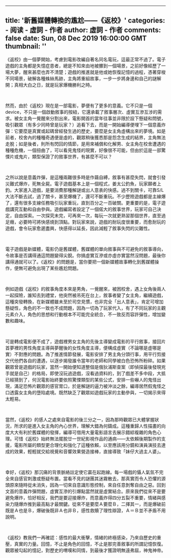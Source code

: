 
---
title: '新舊媒體轉換的尷尬——《返校》'
categories: 
    - 阅读
    - 虛詞 - 作者
author: 虛詞 - 作者
comments: false
date: Sun, 08 Dec 2019 16:00:00 GMT
thumbnail: ''
---

<div>   
<p><span>《返校》由一個夢開始，考慮到電影改編自著名同名電玩，這最正常不過了。電子遊戲的主角都是失憶症患者，總是不知來由地被擲到一個場景，之前好像經歷了一場大夢，醒來甚麼也弄不清楚；遊戲的推進就是他或她恢復記憶的過程，憑著穿梭不同場景，破解各種蛛絲馬跡，主角將重組故事，一步一步將身邊和自己的謎解開；真相大白之日，就是玩家爆機勝利之時。</span></p><p><span><br></span></p><p><span>然而，由於《返校》現在是一部電影，夢便有了更多的意義。它不只是一個device，不只是一個啟動敘事的按紐，它還承載了敘事層次、虛實互滲互涉的需求。被女主角一覺醒來分割出來，電影開首的當年往事並非限於設下懸疑和問號，吸引觀眾（有多少同時曾是玩家？）追看下去，而是一開始編導便埋下一個意義炸彈：它要麼是真實或起碼曾經發生過的歷史，要麼是女主角虛構出來的夢境。如是前者，校舍內的種種奇遇便是虛的，觀眾稍後獲悉那是怨念生成的結界，主角無法走脫；如是後者，則所有閃回的情節，是用來補償和化解男、女主角在校舍遭遇的種種危機，一個扭曲了，可以看見鬼怪的現實，好像很不可能，但由於這是一部驚慄片或鬼片，類型保證了的敘事世界，有甚麼不可以？</span></p><p><span><br></span></p><p><span>之所以說是意義炸彈，是這種兩難很多時是作繭自縛，敘事有甚麼失閃，就會引發災難式爆炸，死無全屍。電子遊戲基本上是一個程式，姜太公釣魚，玩家願者上釣。大家進入遊戲，是要消費那種解謎或出人意表的快感。過不到關卡，可靠S/L大法不斷去試，過了關卡，甚至爆機了，還可不斷重玩。不少歷險遊戲都是主線爆了，還有很多支線任務吸引玩家重玩，直到百分之一百破關。更重要的是，電子遊戲講究互動和自由參與。遊戲編寫者設定了一個偌大的敘事世界，玩家可自己決定，自由探索。一次探究未完，可再來一次，每玩一次就更熟習那個世界，直至過足癮，必要時可將快感燒到頂點。對玩家來說，遊戲的耐玩度很重要，而愈耐玩的遊戲，會令玩家愈遲盡興，快感得以延長，因此減輕了敘事失閃的災難性。</span></p><p><span><br></span></p><p><span>電子遊戲是新媒體，電影仍是舊媒體，舊媒體的單向敘事與不可避免的敘事導向，令故事是否講得通這問題變得尖銳。你搞虛實互滲或亦虛亦實當然沒問題，最後你講得通就可以了。《返校》的問題是，當你要把一個新媒體故事轉化到舊媒體操作，便無可避免出現了某些尷尬問題。</span></p><p><span><br></span></p><p><span>例如遊戲《返校》的敘事角度本來是男角，一覺醒來，被困校舍，遇上女角後兩人一起探險，誰知去到禮堂，他突然被吊死在台上，敘事者變了女主角，繼續遊戲，這種突發轉換，在新媒體雖未至於司空見慣，也非完全「出人意表」，肯定可增加懸疑性，角色的不一致也不成問題，因為一切為了玩家代入，有了不同玩家的主觀元素介入，角色的思想和行動根本不可能完全統合，不一致反而容許彈性，增加變數和趣味。</span></p><p><span><br></span></p><p><span>可是轉成電影便不成了，遊戲裡男女主角的先後主導變成電影的平行敘事，接回片首夢裡的男性角度主導與夢醒後的女性角度主導，便構成虛實（不論哪是虛哪是實）不對應的問題。為了推進情節發展，電影安排了男主角分頭行事，用平行剪接交代他們各自的遭遇，以逐步揭發誰令當年的老師和同學被白色恐怖所粉碎。如果觀眾曾是遊戲的玩家，當然一開始便知道整個是俄狄浦斯查案（即偵探最後發現兇手就是自己）的格局，即使沒玩過遊戲，沒看過資料的，到了戲差不多中段，大抵已經猜到了，何況電影始終要依照驚慄類型的某些公式，安排一些嚇人的鬼怪出現，滿足恐怖片觀眾的感官胃口，於是解謎的逼力被沖淡之餘，編導居然假鬼怪之口透露女主角的墮陷處境。既然缺乏了觀眾如遊戲玩家的主動參與，一切揭示來得太輕易。</span></p><p><span><br></span></p><p><span>當然，《返校》的感人之處來自電影的後三分之一，因為那時觀眾已大體掌握狀況，所求的是進入女主角的內心世界，理解大錯為何鑄成。這種重歸人性描畫的向度大大有利於舊媒體的發揮，編導可借用大量電影語言去展示錯綜複雜的角色心理。可惜《返校》始終無法擺脫廿一世紀影視作品的通病——太依賴後期製作的支援，電影所屬的類型更合理化和強化了這種依賴，以至應該用分鏡和演員演技去達成的效果，輕輕就交給視覺和音響效果營造接棒，直接導致「妹仔大過主人婆」。</span></p><p><span><br></span></p><p><span>幸好，《返校》那沉痛的背景脈絡註定使它贏在起跑線。每一場戲的懾人氣氛不完全來自感官刺激或懸疑布置。當看不見的謎團其迷霧散去，那真實而令人恐懼的源頭原來隨時從未消失，因為一切來自意識形態控制，來自任意剝奪自由之惡。回到文首的意義炸彈問題，虛實互滲的引爆點當然就是虛實結合。原來我們從來不是要避免爆炸，恰好相反，我們是要迎接爆炸，而意義炸得四分五裂不重要，情緒與感染力隨爆炸推到最高點才最關鍵。從來不是要麼Ａ要麼Ｂ，二擇其一，而是爆破前既是Ａ也是Ｂ，爆破後既非Ａ也非Ｂ，感性救贖了理性辯證，Ａ＝Ｂ並不矛盾不用說明。</span></p><p><span><br></span></p><p><span>《返校》教我們一再確認：感性的最大衝擊，情緒的終極感染，乃來自歷史的重壓，真實的力量。回憶，不止是角色的回憶，不止是那完善敘事的所謂記憶恢復。觀眾被勾起的憶記，對歷史的喟嘆和同情，到最後才獲證明無遠弗屆，神鬼神帝。</span></p><p><b><br><br></b></p><p><br></p>  
</div>
            